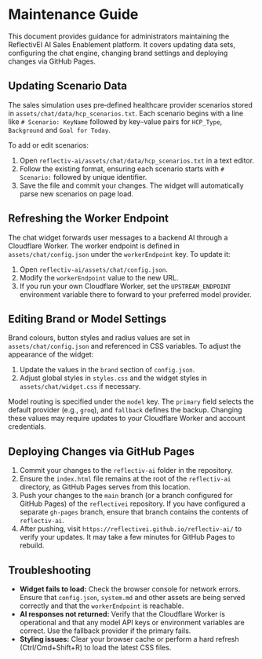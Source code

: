 
# Maintenance Guide

This document provides guidance for administrators maintaining the ReflectivEI AI Sales Enablement platform. It covers updating data sets, configuring the chat engine, changing brand settings and deploying changes via GitHub Pages.

## Updating Scenario Data

The sales simulation uses pre‑defined healthcare provider scenarios stored in `assets/chat/data/hcp_scenarios.txt`. Each scenario begins with a line like `# Scenario: KeyName` followed by key–value pairs for `HCP_Type`, `Background` and `Goal for Today`.

To add or edit scenarios:

1. Open `reflectiv-ai/assets/chat/data/hcp_scenarios.txt` in a text editor.
2. Follow the existing format, ensuring each scenario starts with `# Scenario:` followed by unique identifier.
3. Save the file and commit your changes. The widget will automatically parse new scenarios on page load.

## Refreshing the Worker Endpoint

The chat widget forwards user messages to a backend AI through a Cloudflare Worker. The worker endpoint is defined in `assets/chat/config.json` under the `workerEndpoint` key. To update it:

1. Open `reflectiv-ai/assets/chat/config.json`.
2. Modify the `workerEndpoint` value to the new URL.
3. If you run your own Cloudflare Worker, set the `UPSTREAM_ENDPOINT` environment variable there to forward to your preferred model provider.

## Editing Brand or Model Settings

Brand colours, button styles and radius values are set in `assets/chat/config.json` and referenced in CSS variables. To adjust the appearance of the widget:

1. Update the values in the `brand` section of `config.json`.
2. Adjust global styles in `styles.css` and the widget styles in `assets/chat/widget.css` if necessary.

Model routing is specified under the `model` key. The `primary` field selects the default provider (e.g., `groq`), and `fallback` defines the backup. Changing these values may require updates to your Cloudflare Worker and account credentials.

## Deploying Changes via GitHub Pages

1. Commit your changes to the `reflectiv-ai` folder in the repository.
2. Ensure the `index.html` file remains at the root of the `reflectiv-ai` directory, as GitHub Pages serves from this location.
3. Push your changes to the `main` branch (or a branch configured for GitHub Pages) of the `reflectivei` repository. If you have configured a separate `gh-pages` branch, ensure that branch contains the contents of `reflectiv-ai`.
4. After pushing, visit `https://reflectivei.github.io/reflectiv-ai/` to verify your updates. It may take a few minutes for GitHub Pages to rebuild.

## Troubleshooting

- **Widget fails to load:** Check the browser console for network errors. Ensure that `config.json`, `system.md` and other assets are being served correctly and that the `workerEndpoint` is reachable.
- **AI responses not returned:** Verify that the Cloudflare Worker is operational and that any model API keys or environment variables are correct. Use the fallback provider if the primary fails.
- **Styling issues:** Clear your browser cache or perform a hard refresh (Ctrl/Cmd+Shift+R) to load the latest CSS files.
